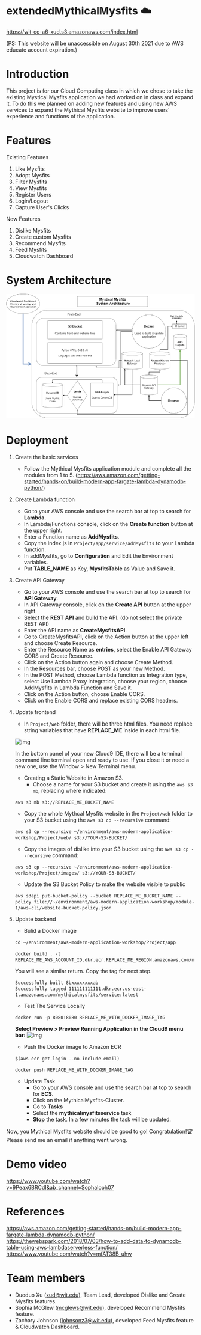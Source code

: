 # extendedMythicalMysfits :cloud:
https://wit-cc-a6-xud.s3.amazonaws.com/index.html

(PS: This website will be unaccessible on August 30th 2021 due to AWS educate account expiration.)

# Introduction
This project is for our Cloud Computing class in which we chose to take the existing Mystical Mysfits application we had worked on in class and expand it. To do this we planned on adding new features and using new AWS services to expand the Mythical Mysfits website to improve users’ experience and functions of the application. 

# Features
Existing Features
  1. Like Mysfits
  2. Adopt Mysfits
  3. Filter Mysfits
  4. View Mysfits
  5. Register Users
  6. Login/Logout
  7. Capture User's Clicks
  
New Features
  1. Dislike Mysfits
  2. Create custom Mysfits
  3. Recommend Mysfits
  4. Feed Mysfits
  5. Cloudwatch Dashboard
  
# System Architecture
![Mysfits Architecture Diagram](mysfits.png)

# Deployment
  1. Create the basic services
      - Follow the Mythical Mysfits application module and complete all the modules from 1 to 5. (https://aws.amazon.com/getting-started/hands-on/build-modern-app-fargate-lambda-dynamodb-python/)
  2. Create Lambda function
      - Go to your AWS console and use the search bar at top to search for __Lambda__.
      - In Lambda/Functions console, click on the __Create function__ button at the upper right.
      - Enter a Function name as __AddMysfits__.
      - Copy the index.js in ```Project/app/service/addMysfits``` to your Lambda function.
      - In addMysfits, go to __Configuration__ and Edit the Environment variables.
      - Put __TABLE_NAME__ as Key, __MysfitsTable__ as Value and Save it.
  3. Create API Gateway
      - Go to your AWS console and use the search bar at top to search for __API Gateway__.
      - In API Gateway console, click on the __Create API__ button at the upper right.
      - Select the __REST API__ and build the API. (do not select the private REST API)
      - Enter the API name as __CreateMysfitsAPI__.
      - Go to CreateMysfitsAPI, click on the Action button at the upper left and choose Create Resource.
      - Enter the Resource Name as __entries__, select the Enable API Gateway CORS and Create Resource.
      - Click on the Action button again and choose Create Method.
      - In the Resources bar, choose POST as your new Method.
      - In the POST Method, choose Lambda function as Integration type, select Use Lambda Proxy integration, choose your region, choose AddMysfits in Lambda Function and Save it.
      - Click on the Action button, choose Enable CORS.
      - Click on the Enable CORS and replace existing CORS headers.
  4. Update frontend
      - In ```Project/web``` folder, there will be three html files. You need replace string variables that have __REPLACE_ME__ inside in each html file.
      
      ![img](https://d1.awsstatic.com/acs/Modern%20Application%20workshop/before-replace2.116faa6540167bc007586acd50cc5b4ae41acc46.png)
      
      In the bottom panel of your new Cloud9 IDE, there will be a terminal command line terminal open and ready to use. If you close it or need a new one, use the Window > New Terminal menu.  
      - Creating a Static Website in Amazon S3.
        - Choose a name for your S3 bucket and create it using the ```aws s3 mb```, replacing where indicated:
      ```
      aws s3 mb s3://REPLACE_ME_BUCKET_NAME
      ```
      - Copy the whole Mythcal Mysfits website in the ```Project/web``` folder to your S3 bucket using the ```aws s3 cp --recursive``` command:
      ```
      aws s3 cp --recursive ~/environment/aws-modern-application-workshop/Project/web/ s3://YOUR-S3-BUCKET/
      ```
      - Copy the images of dislike into your S3 bucket using the  ```aws s3 cp --recursive``` command:
      ```
      aws s3 cp --recursive ~/environment/aws-modern-application-workshop/Project/images/ s3://YOUR-S3-BUCKET/
      ```
      - Update the S3 Bucket Policy to make the website visible to public
      ```
      aws s3api put-bucket-policy --bucket REPLACE_ME_BUCKET_NAME --policy file://~/environment/aws-modern-application-workshop/module-1/aws-cli/website-bucket-policy.json
      ```
   5. Update backend
      - Bulid a Docker image
      ```
      cd ~/environment/aws-modern-application-workshop/Project/app
      ```
      ```
      docker build . -t REPLACE_ME_AWS_ACCOUNT_ID.dkr.ecr.REPLACE_ME_REGION.amazonaws.com/mythicalmysfits/service:latest
      ```
      You will see a similar return. Copy the tag for next step.
      ```
      Successfully built 8bxxxxxxxxab
      Successfully tagged 111111111111.dkr.ecr.us-east-1.amazonaws.com/mythicalmysfits/service:latest
      ```
      - Test The Service Locally
      ```
      docker run -p 8080:8080 REPLACE_ME_WITH_DOCKER_IMAGE_TAG
      ```
      __Select Preview > Preview Running Application in the Cloud9 menu bar:__
      ![img](https://d1.awsstatic.com/acs/Modern%20Application%20workshop/preview-menu.70e01ea6ed372cc9e0486327062266faaf499faf.png)
      
      - Push the Docker image to Amazon ECR
      ```
      $(aws ecr get-login --no-include-email)
      ```
      ```
      docker push REPLACE_ME_WITH_DOCKER_IMAGE_TAG
      ```
      - Update Task
        - Go to your AWS console and use the search bar at top to search for __ECS__.
        - Click on the MythicalMysfits-Cluster.
        - Go to __Tasks__
        - Select the __mythicalmysfitsservice__ task
        - __Stop__ the task. In a few minutes the task will be updated.

Now, you Mythical Mysfits website should be good to go! Congratulation!:trophy: Please send me an email if anything went wrong.

# Demo video
https://www.youtube.com/watch?v=9Peax6BRCdI&ab_channel=Sophaloph07

# References
https://aws.amazon.com/getting-started/hands-on/build-modern-app-fargate-lambda-dynamodb-python/
https://thewebspark.com/2018/07/03/how-to-add-data-to-dynamodb-table-using-aws-lambdaserverless-function/
https://www.youtube.com/watch?v=mfAT38B_uhw

# Team members
* Duoduo Xu (xud@wit.edu), Team Lead, developed Dislike and Create Mysfits features.
* Sophia McGlew (mcglews@wit.edu), developed Recommend Mysfits feature.
* Zachary Johnson (johnsonz3@wit.edu), developed Feed Mysfits feature & Cloudwatch Dashboard.
